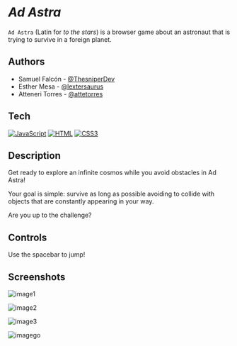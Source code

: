 # _Ad Astra_
`Ad Astra` (Latin for _to the stars_) is a browser game about an astronaut that is trying to survive in a foreign planet.

## Authors
- Samuel Falcón - [@ThesniperDev](https://github.com/ThesniperDev)
- Esther Mesa - [@lextersaurus](https://github.com/lextersaurus)
- Atteneri Torres - [@attetorres](https://github.com/attetorres)

## Tech
[![JavaScript](https://img.shields.io/badge/JavaScript-F7DF1E?logo=javascript&logoColor=black)](https://developer.mozilla.org/en-US/docs/Web/JavaScript)
[![HTML](https://img.shields.io/badge/HTML5-E34F26?logo=html5&logoColor=white)](https://developer.mozilla.org/en-US/docs/Web/HTML)
[![CSS3](https://img.shields.io/badge/CSS3-264DE4?logo=css3&logoColor=white)](https://developer.mozilla.org/es/docs/Web/CSS)

## Description
Get ready to explore an infinite cosmos while you avoid obstacles in Ad Astra!

Your goal is simple: survive as long as possible avoiding to collide with objects that are constantly appearing in your way.

Are you up to the challenge?

## Controls
Use the spacebar to jump!

## Screenshots


![image1](https://github.com/lextersaurus/ad-astra-game/assets/155771629/c3e9ae66-c140-4d1f-9d81-bf42cc06f961)

![image2](https://github.com/lextersaurus/ad-astra-game/assets/155771629/6fc0c7f5-9c48-460c-b031-2cd93b8c67ca)

![image3](https://github.com/lextersaurus/ad-astra-game/assets/155771629/6b300dfd-241a-412d-b944-0a3324559991)

![imagego](https://github.com/lextersaurus/ad-astra-game/assets/155771629/6b3d56cd-148c-4735-b696-d1df99f30118)
